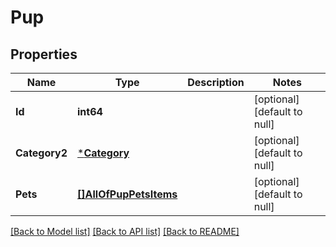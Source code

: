 # Pup

## Properties
Name | Type | Description | Notes
------------ | ------------- | ------------- | -------------
**Id** | **int64** |  | [optional] [default to null]
**Category2** | [***Category**](Category.md) |  | [optional] [default to null]
**Pets** | [**[]AllOfPupPetsItems**](.md) |  | [optional] [default to null]

[[Back to Model list]](../README.md#documentation-for-models) [[Back to API list]](../README.md#documentation-for-api-endpoints) [[Back to README]](../README.md)

